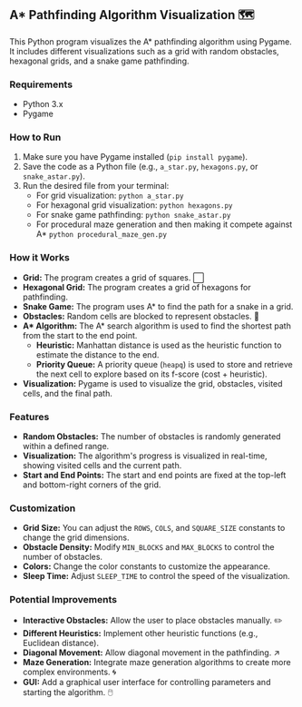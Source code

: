 ## A* Pathfinding Algorithm Visualization 🗺️

This Python program visualizes the A* pathfinding algorithm using Pygame. It includes different visualizations such as a grid with random obstacles, hexagonal grids, and a snake game pathfinding.

### Requirements

* Python 3.x
* Pygame

### How to Run

1. Make sure you have Pygame installed (`pip install pygame`).
2. Save the code as a Python file (e.g., `a_star.py`, `hexagons.py`, or `snake_astar.py`).
3. Run the desired file from your terminal:
    * For grid visualization: `python a_star.py`
    * For hexagonal grid visualization: `python hexagons.py`
    * For snake game pathfinding: `python snake_astar.py`
    * For procedural maze generation and then making it compete against A* `python procedural_maze_gen.py`

### How it Works

* **Grid:** The program creates a grid of squares. ⬜
* **Hexagonal Grid:** The program creates a grid of hexagons for pathfinding.
* **Snake Game:** The program uses A* to find the path for a snake in a grid.
* **Obstacles:** Random cells are blocked to represent obstacles. 🧱
* **A\* Algorithm:** The A* search algorithm is used to find the shortest path from the start to the end point.
    * **Heuristic:** Manhattan distance is used as the heuristic function to estimate the distance to the end.
    * **Priority Queue:** A priority queue (`heapq`) is used to store and retrieve the next cell to explore based on its f-score (cost + heuristic).
* **Visualization:** Pygame is used to visualize the grid, obstacles, visited cells, and the final path. 

### Features

* **Random Obstacles:** The number of obstacles is randomly generated within a defined range.
* **Visualization:** The algorithm's progress is visualized in real-time, showing visited cells and the current path.
* **Start and End Points:** The start and end points are fixed at the top-left and bottom-right corners of the grid.

### Customization

* **Grid Size:** You can adjust the `ROWS`, `COLS`, and `SQUARE_SIZE` constants to change the grid dimensions.
* **Obstacle Density:** Modify `MIN_BLOCKS` and `MAX_BLOCKS` to control the number of obstacles.
* **Colors:** Change the color constants to customize the appearance.
* **Sleep Time:** Adjust `SLEEP_TIME` to control the speed of the visualization.

### Potential Improvements

* **Interactive Obstacles:** Allow the user to place obstacles manually. ✏️
* **Different Heuristics:** Implement other heuristic functions (e.g., Euclidean distance).
* **Diagonal Movement:** Allow diagonal movement in the pathfinding. ↗️
* **Maze Generation:** Integrate maze generation algorithms to create more complex environments. 🌀
* **GUI:** Add a graphical user interface for controlling parameters and starting the algorithm. 🖱️
